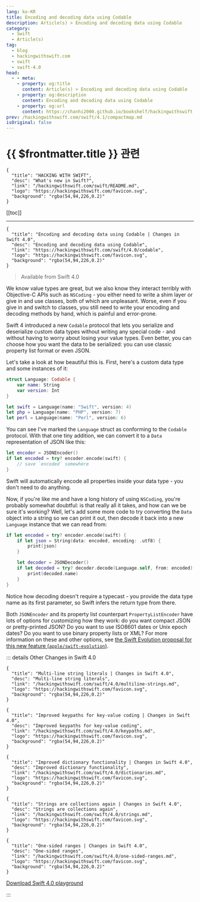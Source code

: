 ```yaml
---
lang: ko-KR
title: Encoding and decoding data using Codable
description: Article(s) > Encoding and decoding data using Codable
category:
  - Swift
  - Article(s)
tag: 
  - blog
  - hackingwithswift.com
  - swift
  - swift-4.0
head:
  - - meta:
    - property: og:title
      content: Article(s) > Encoding and decoding data using Codable
    - property: og:description
      content: Encoding and decoding data using Codable
    - property: og:url
      content: https://chanhi2000.github.io/bookshelf/hackingwithswift.com/swift/4.0/codable.html
prev: /hackingwithswift.com/swift/4.1/compactmap.md
isOriginal: false
---
```


# {{ $frontmatter.title }} 관련

```component VPCard
{
  "title": "HACKING WITH SWIFT",
  "desc": "What's new in Swift?",
  "link": "/hackingwithswift.com/swift/README.md",
  "logo": "https://hackingwithswift.com/favicon.svg",
  "background": "rgba(54,94,226,0.2)"
}
```

[[toc]]

---

```component VPCard
{
  "title": "Encoding and decoding data using Codable | Changes in Swift 4.0",
  "desc": "Encoding and decoding data using Codable",
  "link": "https://hackingwithswift.com/swift/4.0/codable", 
  "logo": "https://hackingwithswift.com/favicon.svg",
  "background": "rgba(54,94,226,0.2)"
}
```

> Available from Swift 4.0

We know value types are great, but we also know they interact terribly with Objective-C APIs such as `NSCoding` - you either need to write a shim layer or give in and use classes, both of which are unpleasant. Worse, even if you give in and switch to classes, you still need to write your encoding and decoding methods by hand, which is painful and error-prone.

Swift 4 introduced a new `Codable` protocol that lets you serialize and deserialize custom data types without writing any special code - and without having to worry about losing your value types. Even better, you can choose how you want the data to be serialized: you can use classic property list format or even JSON.

Let's take a look at how beautiful this is. First, here's a custom data type and some instances of it:

```swift
struct Language: Codable {
    var name: String
    var version: Int
}

let swift = Language(name: "Swift", version: 4)
let php = Language(name: "PHP", version: 7)
let perl = Language(name: "Perl", version: 6)
```

You can see I've marked the `Language` struct as conforming to the `Codable` protocol. With that one tiny addition, we can convert it to a `Data` representation of JSON like this:

```swift
let encoder = JSONEncoder()
if let encoded = try? encoder.encode(swift) {
    // save `encoded` somewhere
}
```

Swift will automatically encode all properties inside your data type - you don't need to do anything.

Now, if you're like me and have a long history of using `NSCoding`, you're probably somewhat doubtful: is that really all it takes, and how can we be sure it's working? Well, let's add some more code to try converting the `Data` object into a string so we can print it out, then decode it back into a new `Language` instance that we can read from:

```swift
if let encoded = try? encoder.encode(swift) {
    if let json = String(data: encoded, encoding: .utf8) {
        print(json)
    }

    let decoder = JSONDecoder()
    if let decoded = try? decoder.decode(Language.self, from: encoded) {
        print(decoded.name)
    }
}
```

Notice how decoding doesn't require a typecast - you provide the data type name as its first parameter, so Swift infers the return type from there.

Both `JSONEncoder` and its property list counterpart `PropertyListEncoder` have lots of options for customizing how they work: do you want compact JSON or pretty-printed JSON? Do you want to use ISO8601 dates or Unix epoch dates? Do you want to use binary property lists or XML? For more information on these and other options, see [the Swift Evolution proposal for this new feature (<VPIcon icon="iconfont icon-github"/>`apple/swift-evolution`)](https://github.com/apple/swift-evolution/blob/master/proposals/0167-swift-encoders.md).

::: details Other Changes in Swift 4.0
<!-- 
```component VPCard
{
  "title": "Encoding and decoding data using Codable | Changes in Swift 4.0",
  "desc": "Encoding and decoding data using Codable",
  "link": "/hackingwithswift.com/swift/4.0/codable.md",
  "logo": "https://hackingwithswift.com/favicon.svg",
  "background": "rgba(54,94,226,0.2)"
}
```
-->
```component VPCard
{
  "title": "Multi-line string literals | Changes in Swift 4.0",
  "desc": "Multi-line string literals",
  "link": "/hackingwithswift.com/swift/4.0/multiline-strings.md",
  "logo": "https://hackingwithswift.com/favicon.svg",
  "background": "rgba(54,94,226,0.2)"
}
```

```component VPCard
{
  "title": "Improved keypaths for key-value coding | Changes in Swift 4.0",
  "desc": "Improved keypaths for key-value coding",
  "link": "/hackingwithswift.com/swift/4.0/keypaths.md",
  "logo": "https://hackingwithswift.com/favicon.svg",
  "background": "rgba(54,94,226,0.2)"
}
```

```component VPCard
{
  "title": "Improved dictionary functionality | Changes in Swift 4.0",
  "desc": "Improved dictionary functionality",
  "link": "/hackingwithswift.com/swift/4.0/dictionaries.md",
  "logo": "https://hackingwithswift.com/favicon.svg",
  "background": "rgba(54,94,226,0.2)"
}
```

```component VPCard
{
  "title": "Strings are collections again | Changes in Swift 4.0",
  "desc": "Strings are collections again",
  "link": "/hackingwithswift.com/swift/4.0/strings.md",
  "logo": "https://hackingwithswift.com/favicon.svg",
  "background": "rgba(54,94,226,0.2)"
}
```

```component VPCard
{
  "title": "One-sided ranges | Changes in Swift 4.0",
  "desc": "One-sided ranges",
  "link": "/hackingwithswift.com/swift/4.0/one-sided-ranges.md",
  "logo": "https://hackingwithswift.com/favicon.svg",
  "background": "rgba(54,94,226,0.2)"
}
```

[<VPIcon icon="fas fa-file-zipper"/>Download Swift 4.0 playground](https://hackingwithswift.com/files/playgrounds/swift/playground-3-1-to-4-0.playground.zip)

:::

